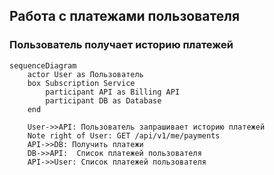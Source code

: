 ## Работа с платежами пользователя
### Пользователь получает историю платежей
```mermaid
sequenceDiagram
    actor User as Пользователь
    box Subscription Service
        participant API as Billing API
        participant DB as Database
    end

    User->>API: Пользователь запрашивает историю платежей
    Note right of User: GET /api/v1/me/payments
    API->>DB: Получить платежи
    DB->>API:  Список платежей пользователя
    API->>User: Список платежей пользователя
```
